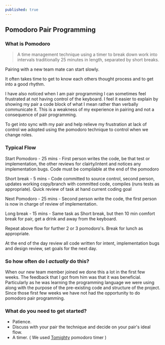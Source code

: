 ```yaml
---
published: true
---
```



## Pomodoro Pair Programming
### What is Pomodoro
> A time management technique using a timer to break down work into intervals traditionally 25 minutes in length, separated by short breaks.


Pairing with a new team mate can start slowly.

It often takes time to get to know each others thought process and to get into a good rhythm.

I have also noticed when I am pair programming I can sometimes feel frustrated at not having control of the keyboard.  I feel it easier to explain by showing my pair a code block of what I mean rather than verbally communicate it.  This is a weakness of my experience in pairing and not a consequence of pair programming.

To get into sync with my pair and help relieve my frustration at lack of control we adopted using the pomodoro technique to control when we change roles.

### Typical Flow
Start Pomodoro - 25 mins - First person writes the code, be that test or implementation, the other reviews for clairty/intent and notices any implementation bugs. Code must be compilable at the end of the pomodoro

Short break - 5 mins - Code committed to source control, second person, updates working copy/branch with committed code, compiles (runs tests as appropriate). Quick review of task at hand current coding goal

Next Pomodoro - 25 mins - Second person write the code, the first person is now in charge of review of implementation.

Long break - 15 mins - Same task as Short break, but then 10 min comfort break for pair, get a drink and away from the keyboard.

Repeat above flow for further 2 or 3 pomodoro's. Break for lunch as appropriate.

At the end of the day review all code written for intent, implementation bugs and design review, set goals for the next day.

### So how often do I _actually_ do this?
When our new team member joined we done this a lot in the first few weeks. 
The feedback that I got from him was that it was beneficial. Particularly as he was learning the programming language we were using along with the purpose of the pre-existing code and structure of the project.
Since those first few weeks we have not had the opportunity to do pomodoro pair programming. 

### What do you need to get started?
* Patience. 
* Discuss with your pair the technique and decide on your pair's ideal flow.
* A timer.  ( We used [Tomighty](http://www.tomighty.org) pomodoro timer ) 



